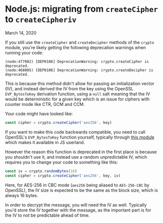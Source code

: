 Node.js: migrating from `createCipher` to `createCipheriv`
==========================================================
March 14, 2020

If you still use the `createCipher` and `createDecipher` methods of the
`crypto` module, you're likely getting the following deprecation
warnings when running your code:

```
(node:477082) [DEP0106] DeprecationWarning: crypto.createCipher is deprecated.
(node:468005) [DEP0106] DeprecationWarning: crypto.createDecipher is deprecated.
```

This is because this method didn't allow for passing an initialization
vector (IV), and instead derived the IV from the key using the OpenSSL
`EVP_BytesToKey` derivation function, using a `null` salt meaning that
the IV would be deterministic for a given key which is an issue for
ciphers with counter mode like CTR, GCM and CCM.

Your code might have looked like:

```js
const cipher = crypto.createCipher('aes256', key)
```

If you want to make this code backwards compatible, you need to call
OpenSSL's `EVP_BytesToKey` function yourself, typically through
[this module](https://www.npmjs.com/package/evp_bytestokey) which makes
it available in JS userland.

However the reason this function is deprecated in the first place is
because you shouldn't use it, and instead use a random unpredictable IV,
which requires you to change your code to something like this:

```js
const iv = crypto.randomBytes(16)
const cipher = crypto.createCipher('aes256', key, iv)
```

Here, for AES-256 in CBC mode (`aes256` being aliased to `AES-256-CBC` by
OpenSSL), the IV size is expected to be the same as the block size,
which is always 16 bytes.

In order to decrypt the message, you will need the IV as well. Typically
you'd store the IV together with the message, as the important part is
for the IV to not be predictable ahead of time.
